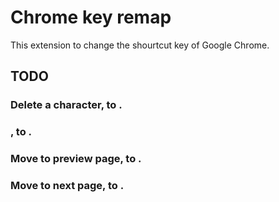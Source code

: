# Chrome key remap
This extension to change the shourtcut key of Google Chrome.

## TODO
### Delete a character, to <C-h>.
### <Enter>, to <C-m>.
### Move to preview page, to <C-p>.
### Move to next page, to <C-n>.
